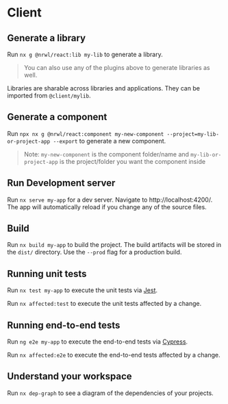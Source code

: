 # Client

## Generate a library

Run `nx g @nrwl/react:lib my-lib` to generate a library.

> You can also use any of the plugins above to generate libraries as well.

Libraries are sharable across libraries and applications. They can be imported from `@client/mylib`.

## Generate a component

Run `npx nx g @nrwl/react:component my-new-component --project=my-lib-or-project-app --export` to generate a new component.

> Note: `my-new-component` is the component folder/name and `my-lib-or-project-app` is the project/folder you want the component inside

## Run Development server

Run `nx serve my-app` for a dev server. Navigate to http://localhost:4200/. The app will automatically reload if you change any of the source files.

## Build

Run `nx build my-app` to build the project. The build artifacts will be stored in the `dist/` directory. Use the `--prod` flag for a production build.

## Running unit tests

Run `nx test my-app` to execute the unit tests via [Jest](https://jestjs.io).

Run `nx affected:test` to execute the unit tests affected by a change.

## Running end-to-end tests

Run `ng e2e my-app` to execute the end-to-end tests via [Cypress](https://www.cypress.io).

Run `nx affected:e2e` to execute the end-to-end tests affected by a change.

## Understand your workspace

Run `nx dep-graph` to see a diagram of the dependencies of your projects.
